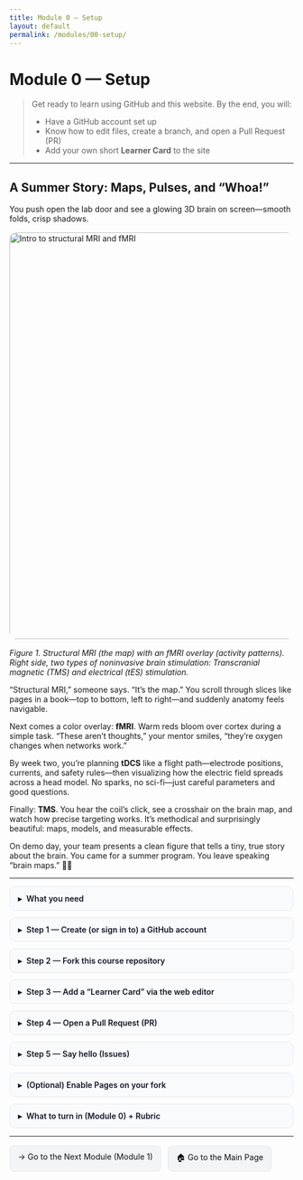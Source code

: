 ```yaml
---
title: Module 0 — Setup
layout: default
permalink: /modules/00-setup/
---
```


<style>
  /* Collapsible sections (used for everything except the story) */
  details.drop { margin: 12px 0; border: 1px solid #e5e7eb; border-radius: 10px; background: #f9fafb; }
  details.drop[open] { background: #f3f4f6; }
  details.drop > summary {
    list-style: none; cursor: pointer; padding: 12px 14px; margin: 0;
    font-weight: 600; color: #111827; outline: none;
  }
  details.drop > summary::-webkit-details-marker { display: none; }
  details.drop > summary::before { content: "▸"; margin-right: 8px; }
  details.drop[open] > summary::before { content: "▾"; }
  details.drop > summary:hover { background:#f3f4f6; }
  details.drop .content { padding: 0 14px 12px 14px; }

  /* Nav buttons */
  .nav-links .btn{
    background:#f3f4f6; border:1px solid #e5e7eb; border-radius:8px;
    padding:10px 14px; text-decoration:none; color:#111; display:inline-block;
    transition:background .15s, box-shadow .15s, transform .02s;
  }
  .nav-links .btn:hover{ background:#e5e7eb; }
  .nav-links .btn:active{ transform:translateY(1px); }
  .nav-links .btn:focus{ outline:2px solid #94a3b8; outline-offset:2px; }
</style>

# Module 0 — Setup

> Get ready to learn using GitHub and this website. By the end, you will:
> - Have a GitHub account set up  
> - Know how to edit files, create a branch, and open a Pull Request (PR)  
> - Add your own short **Learner Card** to the site

---

## A Summer Story: Maps, Pulses, and “Whoa!”

You push open the lab door and see a glowing 3D brain on screen—smooth folds, crisp shadows.

<img src="{{ '/assets/images/Fig1_Intro.jpg' | relative_url }}" alt="Intro to structural MRI and fMRI" width="720" style="display:block; margin:16px auto; border-radius:12px;" />

*Figure 1. Structural MRI (the map) with an fMRI overlay (activity patterns). Right side, two types of noninvasive brain stimulation: Transcranial magnetic (TMS) and electrical (tES) stimulation.*

“Structural MRI,” someone says. “It’s the map.” You scroll through slices like pages in a book—top to bottom, left to right—and suddenly anatomy feels navigable.

Next comes a color overlay: **fMRI**. Warm reds bloom over cortex during a simple task. “These aren’t thoughts,” your mentor smiles, “they’re oxygen changes when networks work.”

By week two, you’re planning **tDCS** like a flight path—electrode positions, currents, and safety rules—then visualizing how the electric field spreads across a head model. No sparks, no sci-fi—just careful parameters and good questions.

Finally: **TMS**. You hear the coil’s click, see a crosshair on the brain map, and watch how precise targeting works. It’s methodical and surprisingly beautiful: maps, models, and measurable effects.

On demo day, your team presents a clean figure that tells a tiny, true story about the brain. You came for a summer program. You leave speaking “brain maps.” 🧠✨

---

<details class="drop">
  <summary>What you need</summary>
  <div class="content">
    <ul>
      <li>A computer with a modern browser (Chrome/Edge/Safari)</li>
      <li>An email address (for your GitHub account)</li>
      <li>No installs required—we’ll use the GitHub website</li>
    </ul>
  </div>
</details>

<details class="drop">
  <summary>Step 1 — Create (or sign in to) a GitHub account</summary>
  <div class="content">
    <ol>
      <li>Go to <a href="https://github.com" target="_blank" rel="noopener">github.com</a> → <strong>Sign up</strong> (or <strong>Sign in</strong>).</li>
      <li>Set your <strong>display name</strong> and add a friendly <strong>profile picture</strong>.</li>
      <li>(Recommended) Turn on <strong>2-factor authentication</strong>: Settings → Password and authentication → Enable 2FA.</li>
    </ol>
  </div>
</details>

<details class="drop">
  <summary>Step 2 — Fork this course repository</summary>
  <div class="content">
    <ol>
      <li>Open the course repo in your browser (the link your mentor provided).</li>
      <li>Click <strong>Fork</strong> (top right). This makes <strong>your copy</strong> under your account.</li>
    </ol>
    <blockquote>You’ll do your work in your fork and submit it back via a Pull Request.</blockquote>
  </div>
</details>

<details class="drop">
  <summary>Step 3 — Add a “Learner Card” via the web editor</summary>
  <div class="content">
    <p>We’ll add a tiny Markdown page with your info.</p>
    <ol>
      <li>In <strong>your fork</strong>, open the folder: <code>docs/</code> → <code>learners/</code>.<br>
          If <code>learners/</code> doesn’t exist, create it (Add file → <em>Create new file</em>) and name it <code>docs/learners/.keep</code> to make the folder; then add your card below.</li>
      <li>Add a new file: <em>Add file → Create new file</em>.</li>
      <li>Name it <strong>exactly</strong>: <code>docs/learners/&lt;your-github-username&gt;.md</code><br>
          Example: <code>docs/learners/brainstudent123.md</code></li>
      <li>Paste this template and fill it in:</li>
    </ol>

    <pre><code>---
title: Learner Card — &lt;Your Name&gt;
layout: default
---

# Hi, I’m &lt;Your Name&gt; 👋

- **School / Grade:** &lt;e.g., Central HS, Grade 11&gt;
- **Why I’m here:** &lt;one or two sentences&gt;
- **Interests:** &lt;e.g., neuroscience, coding, design, sports&gt;
- **Fun fact:** &lt;optional&gt;

_I agree to be kind, curious, and careful with data._</code></pre>

    <p>At the bottom, choose <strong>Create a new branch</strong> → name it <code>module0-&lt;your-username&gt;</code> → <strong>Propose changes</strong>.</p>
  </div>
</details>

<details class="drop">
  <summary>Step 4 — Open a Pull Request (PR)</summary>
  <div class="content">
    <ol>
      <li>After proposing changes, click <strong>Compare &amp; pull request</strong>.</li>
      <li>Title your PR: <code>[M0] Add learner card for &lt;your-username&gt;</code>.</li>
      <li>In the PR description, include a one-sentence summary and this checklist:</li>
    </ol>

    <pre><code>- [ ] I created/updated my GitHub account
- [ ] I added docs/learners/&lt;my-username&gt;.md
- [ ] I opened a PR for Module 0</code></pre>

    <p>Your mentor will review and leave comments. You’ll make edits until it’s approved and merged.</p>
  </div>
</details>

<details class="drop">
  <summary>Step 5 — Say hello (Issues)</summary>
  <div class="content">
    <ol>
      <li>Go to the <strong>Issues</strong> tab (in your fork or the main course repo—follow mentor preference).</li>
      <li>Click <strong>New issue</strong> and title it: <code>[M0] Hello from &lt;your-username&gt;</code>.</li>
      <li>Write 1–2 sentences about what you hope to learn. Submit.</li>
    </ol>
  </div>
</details>

<details class="drop">
  <summary>(Optional) Enable Pages on your fork</summary>
  <div class="content">
    <ol>
      <li>In your fork, go to <strong>Settings → Pages</strong>.</li>
      <li><strong>Source:</strong> Deploy from a branch.</li>
      <li><strong>Branch:</strong> <code>main</code>, <strong>Folder:</strong> <code>/docs</code> → Save.</li>
      <li>Your site will appear at: <code>https://&lt;your-username&gt;.github.io/&lt;your-fork-name&gt;/</code></li>
    </ol>
  </div>
</details>

<details class="drop">
  <summary>What to turn in (Module 0) + Rubric</summary>
  <div class="content">
    <p><strong>Turn in:</strong></p>
    <ul>
      <li>A Pull Request that adds <code>docs/learners/&lt;your-username&gt;.md</code> with the template filled in.</li>
      <li>A “Hello” Issue titled <code>[M0] Hello from &lt;your-username&gt;</code>.</li>
    </ul>
    <p><strong>Rubric:</strong></p>
    <ul>
      <li><strong>Complete (✓)</strong> — Learner card added via PR (correct path/name), simple intro filled, PR created with clear title, and hello Issue posted.</li>
      <li><strong>Needs revision (△)</strong> — Missing file path, PR not opened, or template incomplete.</li>
      <li><strong>Try again (✗)</strong> — No PR and no Issue.</li>
    </ul>
  </div>
</details>

---

<div class="nav-links" style="display:flex; gap:12px; flex-wrap:wrap; margin-top:16px;">
  <a class="btn" href="{{ '/modules/01-neuro101/' | relative_url }}">→ Go to the Next Module (Module 1)</a>
  <a class="btn" href="{{ '/' | relative_url }}">🏠 Go to the Main Page</a>
</div>
